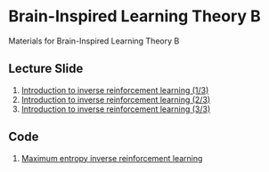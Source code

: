 # Brain-Inspired Learning Theory B
Materials for Brain-Inspired Learning Theory B

## Lecture Slide
1. [Introduction to inverse reinforcement learning (1/3)](https://github.com/uchibe/BILT-BI/blob/main/slides/kyutech20230206-01.pdf)
2. [Introduction to inverse reinforcement learning (2/3)](https://github.com/uchibe/BILT-BI/blob/main/slides/kyutech20230206-02.pdf)
3. [Introduction to inverse reinforcement learning (3/3)](https://github.com/uchibe/BILT-BI/blob/main/slides/kyutech20230206-03.pdf)

## Code
1. [Maximum entropy inverse reinforcement learning](https://colab.research.google.com/github/uchibe/BILT-B/blob/main/notebooks/MaxEntIRL.ipynb)

